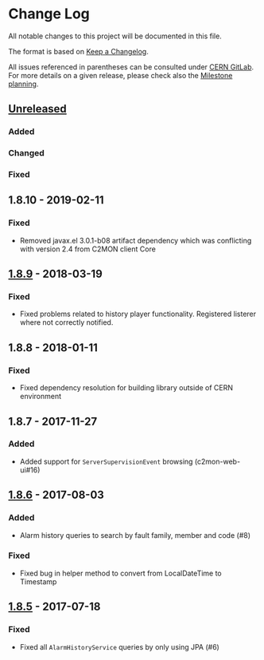 # Change Log
All notable changes to this project will be documented in this file.

The format is based on [Keep a Changelog](http://keepachangelog.com/).

All issues referenced in parentheses can be consulted under [CERN GitLab](https://gitlab.cern.ch/c2mon/c2mon/issues).
For more details on a given release, please check also the [Milestone planning](https://gitlab.cern.ch/c2mon/c2mon/milestones?state=all).

## [Unreleased]
### Added

### Changed

### Fixed


## 1.8.10 - 2019-02-11
### Fixed
- Removed javax.el 3.0.1-b08 artifact dependency which was conflicting with version 2.4 from C2MON client Core


## [1.8.9] - 2018-03-19
### Fixed
- Fixed problems related to history player functionality. Registered listerer where not correctly notified.


## 1.8.8 - 2018-01-11
### Fixed
- Fixed dependency resolution for building library outside of CERN environment


## 1.8.7 - 2017-11-27
### Added
- Added support for `ServerSupervisionEvent` browsing (c2mon-web-ui#16)

## [1.8.6] - 2017-08-03
### Added
- Alarm history queries to search by fault family, member and code (#8)

### Fixed
- Fixed bug in helper method to convert from LocalDateTime to Timestamp

## [1.8.5] - 2017-07-18
### Fixed
- Fixed all `AlarmHistoryService` queries by only using JPA (#6)


[Unreleased]: %5
[1.8.9]: %4
[1.8.6]: %3
[1.8.5]: %2
